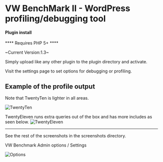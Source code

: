 VW BenchMark II - WordPress profiling/debugging tool
===================================================
#### Plugin install
**** Requires PHP 5+ ****

~Current Version:1.3~

Simply upload like any other plugin to the plugin directory and activate.

Visit the settings page to set options for debugging or profiling.


Example of the profile output
----------------------------------------------
Note that TwentyTen is lighter in all areas.

![TwentyTen](https://github.com/topdown/WordPress-Plugins/raw/master/vw_benchmark/screenshots/twentyten.png?raw=true "TwentyTen")

TwentyEleven runs extra queries out of the box and has more includes as seen below.
![TwentyEleven](https://github.com/topdown/WordPress-Plugins/raw/master/vw_benchmark/screenshots/twentyeleven.png?raw=true "TwentyEleven")

----------------------------------------------
See the rest of the screenshots in the screenshots directory.


VW Benchmark Admin options / Settings

![Options](https://github.com/topdown/WordPress-Plugins/raw/master/vw_benchmark/screenshots/options.png "Options")

